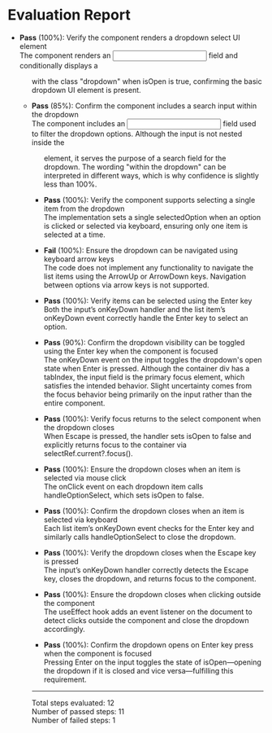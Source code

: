 # Evaluation Report

- **Pass** (100%): Verify the component renders a dropdown select UI element  
  The component renders an <input> field and conditionally displays a <ul> with the class "dropdown" when isOpen is true, confirming the basic dropdown UI element is present.

- **Pass** (85%): Confirm the component includes a search input within the dropdown  
  The component includes an <input> field used to filter the dropdown options. Although the input is not nested inside the <ul> element, it serves the purpose of a search field for the dropdown. The wording "within the dropdown" can be interpreted in different ways, which is why confidence is slightly less than 100%.

- **Pass** (100%): Verify the component supports selecting a single item from the dropdown  
  The implementation sets a single selectedOption when an option is clicked or selected via keyboard, ensuring only one item is selected at a time.

- **Fail** (100%): Ensure the dropdown can be navigated using keyboard arrow keys  
  The code does not implement any functionality to navigate the list items using the ArrowUp or ArrowDown keys. Navigation between options via arrow keys is not supported.

- **Pass** (100%): Verify items can be selected using the Enter key  
  Both the input’s onKeyDown handler and the list item’s onKeyDown event correctly handle the Enter key to select an option.

- **Pass** (90%): Confirm the dropdown visibility can be toggled using the Enter key when the component is focused  
  The onKeyDown event on the input toggles the dropdown's open state when Enter is pressed. Although the container div has a tabIndex, the input field is the primary focus element, which satisfies the intended behavior. Slight uncertainty comes from the focus behavior being primarily on the input rather than the entire component.

- **Pass** (100%): Verify focus returns to the select component when the dropdown closes  
  When Escape is pressed, the handler sets isOpen to false and explicitly returns focus to the container via selectRef.current?.focus().

- **Pass** (100%): Ensure the dropdown closes when an item is selected via mouse click  
  The onClick event on each dropdown item calls handleOptionSelect, which sets isOpen to false.

- **Pass** (100%): Confirm the dropdown closes when an item is selected via keyboard  
  Each list item’s onKeyDown event checks for the Enter key and similarly calls handleOptionSelect to close the dropdown.

- **Pass** (100%): Verify the dropdown closes when the Escape key is pressed  
  The input’s onKeyDown handler correctly detects the Escape key, closes the dropdown, and returns focus to the component.

- **Pass** (100%): Ensure the dropdown closes when clicking outside the component  
  The useEffect hook adds an event listener on the document to detect clicks outside the component and close the dropdown accordingly.

- **Pass** (100%): Confirm the dropdown opens on Enter key press when the component is focused  
  Pressing Enter on the input toggles the state of isOpen—opening the dropdown if it is closed and vice versa—fulfilling this requirement.

---

Total steps evaluated: 12  
Number of passed steps: 11  
Number of failed steps: 1